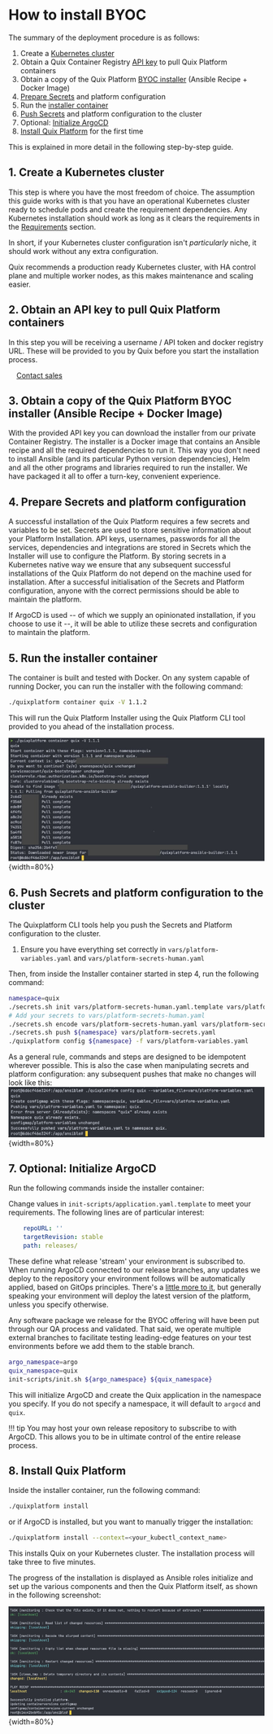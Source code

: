 # How to install BYOC

The summary of the deployment procedure is as follows:

1. Create a [Kubernetes cluster](#1-create-a-kubernetes-cluster)
2. Obtain a Quix Container Registry [API key](#2-obtain-an-api-key-to-pull-quix-platform-containers) to pull Quix Platform containers
3. Obtain a copy of the Quix Platform [BYOC installer](#3-obtain-a-copy-of-the-quix-platform-byoc-installer-ansible-recipe--docker-image) (Ansible Recipe + Docker Image)
4. [Prepare Secrets](#4-prepare-secrets-and-platform-configuration) and platform configuration
5. Run the [installer container](#5-run-the-installer-container)
6. [Push Secrets](#6-push-secrets-and-platform-configuration-to-the-cluster) and platform configuration to the cluster
7. Optional: [Initialize ArgoCD](#7-optional-initialize-argocd)
8. [Install Quix Platform](#8-install-quix-platform) for the first time

This is explained in more detail in the following step-by-step guide.

## 1. Create a Kubernetes cluster

This step is where you have the most freedom of choice. The assumption this guide works with is that you have an operational Kubernetes cluster ready to schedule pods and create the requirement dependencies. Any Kubernetes installation should work as long as it clears the requirements in the [Requirements](requirements.md) section.

In short, if your Kubernetes cluster configuration isn't _particularly_ niche, it should work without any extra configuration.

Quix recommends a production ready Kubernetes cluster, with HA control plane and multiple worker nodes, as this makes maintenance and scaling easier.

## 2. Obtain an API key to pull Quix Platform containers

In this step you will be receiving a username / API token and docker registry URL. These will be provided to you by Quix before you start the installation process.

&nbsp;&nbsp;&nbsp;&nbsp;[Contact sales](https://share.hsforms.com/1iW0TmZzKQMChk0lxd_tGiw4yjw2)

## 3. Obtain a copy of the Quix Platform BYOC installer (Ansible Recipe + Docker Image)

With the provided API key you can download the installer from our private Container Registry. The installer is a Docker image that contains an Ansible recipe and all the required dependencies to run it. This way you don't need to install Ansible (and its particular Python version dependencies), Helm and all the other programs and libraries required to run the installer. We have packaged it all to offer a turn-key, convenient experience.

## 4. Prepare Secrets and platform configuration

A successful installation of the Quix Platform requires a few secrets and variables to be set. Secrets are used to store sensitive information about your Platform Installation. API keys, usernames, passwords for all the services, dependencies and integrations are stored in Secrets which the Installer will use to configure the Platform. By storing secrets in a Kubernetes native way we ensure that any subsequent successful installations of the Quix Platform do not depend on the machine used for installation. After a successful initialisation of the Secrets and Platform configuration, anyone with the correct permissions should be able to maintain the platform.

If ArgoCD is used -- of which we supply an opinionated installation, if you choose to use it --, it will be able to utilize these secrets and configuration to maintain the platform.

## 5. Run the installer container

The container is built and tested with Docker. On any system capable of running Docker, you can run the installer with the following command:

```bash
./quixplatform container quix -V 1.1.2
```

This will run the Quix Platform Installer using the Quix Platform CLI tool provided to you ahead of the installation process. 

![Quixplatform CLI](../images/byoc/using-quixplatform-cli.png){width=80%}

## 6. Push Secrets and platform configuration to the cluster

The Quixplatform CLI tools help you push the Secrets and Platform configuration to the cluster.

1. Ensure you have everything set correctly in `vars/platform-variables.yaml` and `vars/platform-secrets-human.yaml`

Then, from inside the Installer container started in step 4, run the following command:

```bash
namespace=quix
./secrets.sh init vars/platform-secrets-human.yaml.template vars/platform-secrets-human.yaml
# Add your secrets to vars/platform-secrets-human.yaml
./secrets.sh encode vars/platform-secrets-human.yaml vars/platform-secrets.yaml
./secrets.sh push ${namespace} vars/platform-secrets.yaml
./quixplatform config ${namespace} -f vars/platform-variables.yaml
```
As a general rule, commands and steps are designed to be idempotent wherever possible. This is also the case when manipulating secrets and platform configuration:
any subsequent pushes that make no changes will look like this: 
![Quixplatform CLI Config Push](../images/byoc/push-variables.png){width=80%}

## 7. Optional: Initialize ArgoCD

Run the following commands inside the installer container:

Change values in `init-scripts/application.yaml.template` to meet your requirements.
The following lines are of particular interest:

```yaml
    repoURL: ''
    targetRevision: stable
    path: releases/
```

These define what release 'stream' your environment is subscribed to. When running ArgoCD connected to our release branches, any updates we deploy to the repository your environment follows will be automatically applied, based on GitOps principles. There's a [little more to it](release-filtering.md), but generally speaking your environment will deploy the latest version of the platform, unless you specify otherwise.

Any software package we release for the BYOC offering will have been put through our QA process and validated. That said, we operate multiple external branches to facilitate testing leading-edge features on your test environments before we add them to the stable branch.

```bash
argo_namespace=argo
quix_namespace=quix
init-scripts/init.sh ${argo_namespace} ${quix_namespace}
```

This will initialize ArgoCD and create the Quix application in the namespace you specify. If you do not specify a namespace, it will default to `argocd` and `quix`.

!!! tip
    You may host your own release repository to subscribe to with ArgoCD. This allows you to be in ultimate control of the entire release process.

## 8. Install Quix Platform

Inside the installer container, run the following command:

```bash
./quixplatform install
```

or if ArgoCD is installed, but you want to manually trigger the installation:

```bash
./quixplatform install --context=<your_kubectl_context_name>
```

This installs Quix on your Kubernetes cluster. The installation process will take three to five minutes. 

The progress of the installation is displayed as Ansible roles initialize and set up the various components and then the Quix Platform itself, as shown in the following screenshot:

![Quixplatform Successful Installation](../images/byoc/byoc-successful-install.png){width=80%}
